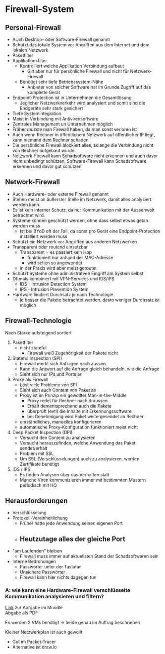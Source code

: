 Firewall-System
====

Personal-Firewall
----

- AUch Desktop- oder Software-Firewall genannt
- Schützt das lokale System vor Angriffen aus dem Internet und dem lokalen Netzwerk
- Paketfilter
- Applikationsfilter
   - Kontrolliert welche Applikation Verbindung aufbaut
      - Gilt aber nur für persönliche Firewall und nicht für Netzwerk-Firewall
   - Benötigt sehr tiefe Betriebssystem-Nähe
      - Anbieter von solcher Software hat im Grunde Zugriff auf das komplette Gerät
- Endpoint-Protection ist in Unternehmen die Gesamtlösung
   - Jeglicher Netzwerkverkehr wird analysiert und somit sind die Endgeräte sehr stark gesichert
- Tiefe Systemintegration
- Meist in Verbindung mit Antivirensoftware
- Zentrales Management un Unternehmen möglich
- Früher *musste* man Firewall haben, da man sonst verloren ist
- Auch wenn Rechner in öffentlichem Netzwerk auf öffentlicher IP liegt, kann niemand dem Rechner schaden
- Die persönliche Firewall blockiert alles, solange die Verbindung nicht von Rechner aufgebaut wurde.
- Netzwerk-Firewall kann Schadsoftware nicht erkennen und auch davor nicht unbedingt schützen, Software-Firewall kann Schadsoftware erkennen und davor gut schützen


Network-Firewall
----

- Auch Hardware- oder externe Firewall genannt
- Stehen meist an äußerster Stelle im Netzwerk, damit alles analysiert werden kann.
- Es ist kein interner Schutz, da nur Kommunikation mit der Aussenwelt betrachtet wird.
- Systeme können geschützt werden, ohne dass selbst etwas getan werden muss
   - Ist bei BYoD oft der Fall, da sonst pro Gerät eine Endpoint-Protection installiert werden muss
- Schützt ein Netzwerk vor Angriffen aus anderen Netzwerken
- Transparent oder routend einsetzbar
   - Transparent = es passiert kein Hop
      - funktioniert nur anhand der MAC-Adresse
	  - wird selten so angewendet
   - in der Praxis wird aber meist geroutet
- Schützt Systeme ohne administratven Eingriff am System selbst
- Oftmals kombiniert mit VPN-Services und IDS/IPS
   - IDS - Intrusion Detection System
   - IPS - Intrusion Prevention System
- Hardware limitiert Durchsatz je nach Technologie
   - je besser die Pakete betrachtet werden, desto weniger Durchsatz ist möglich


Firewall-Technologie
----

Nach Stärke aufsteigend sortiert

1. Paketfilter
   - nicht stateful
      - Firewall weiß Zugehörigkeit der Pakete nicht
2. Stateful Inspection (SPI)
   - Firewall merkt sich Anfragen nach aussen
   - Kann die Antwort auf die Anfrage gleich behandeln, wie die Anfrage
   - Sieht sich nur IPs und Ports an
3. Proxy als Firewall
   - Löst viele Probleme von SPI
   - Sieht sich auch Content von Paket an
   - Proxy ist im Prinzip ein gewollter Man-in-the-Middle
      - Proxy redet für Rechner nach draussen
	  - Erhält dementsprechend auch die Pakete
	  - überprüft (evtl) die Inhalte mit Erkennungssoftware
	  - bei Genehmigung wird Paket weitergesendet an Rechner
   - umständliches, manuelles konfigurieren
   - automatische Proxy-Konfiguration funktioniert meist nicht
4. Deep Packet Inspection (DPI)
   - Versucht den Content zu analysieren
   - Versucht herauszufinden, welche Anwendung das Paket sendet/erhält
   - Problem mit SSL
   - Um SSL (Verschlüsselungen) auch zu analysieren, werden Zertifikate benötigt
5. IDS / IPS
   - Es finden Analysen über das Verhalten statt
   - Manche Viren kommunizieren immer mit bestimmten Mustern periodisch mit HQ


Herausforderungen
----

- Verschlüsselung
- Protokoll-Vereinheitlichung
   - Früher hatte jede Anwendung seinen eigenen Port
   - Heutzutage alles der gleiche Port
      - 
- "am Laufenden" bleiben
   - Firewall muss immer auf aktuellsten Stand der Schadsoftwaren sein
- Interne Bedrohungen
   - Passwörter unter der Tastatur
   - Unsichere Passwörter
   - Firewall kann hier nichts dagegen tun


### **A: wie kann eine Hardware-Firewall verschlüsselte Kommunikation analysieren und filtern?**
[Link](https://moodle2.htlinn.ac.at/mod/assign/view.php?id=40043) zur Aufgabe im Moodle <br/>
Abgabe als PDF

Es werden 2 VMs benötigt -> beide genau im Auftrag beschrieben

Kleiner Netzwerkplan ist auch gewollt
   - Gut im Packet-Tracer
   - Alternative ist draw.io
